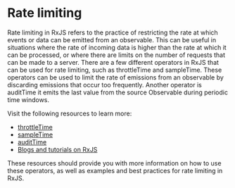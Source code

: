 # Rate limiting

Rate limiting in RxJS refers to the practice of restricting the rate at which events or data can be emitted from an observable. This can be useful in situations where the rate of incoming data is higher than the rate at which it can be processed, or where there are limits on the number of requests that can be made to a server. There are a few different operators in RxJS that can be used for rate limiting, such as throttleTime and sampleTime. These operators can be used to limit the rate of emissions from an observable by discarding emissions that occur too frequently. Another operator is auditTime it emits the last value from the source Observable during periodic time windows.

Visit the following resources to learn more:

- [throttleTime](https://rxjs.dev/api/operators/throttleTime)
- [sampleTime](https://rxjs.dev/api/operators/sampleTime)
- [auditTime](https://rxjs.dev/api/operators/auditTime)
- [Blogs and tutorials on RxJS](https://blog.angular-university.io/rxjs-better-performance-with-the-rxjs-audittime-operator/)

These resources should provide you with more information on how to use these operators, as well as examples and best practices for rate limiting in RxJS.





